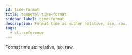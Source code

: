 ```yaml
---
id: time-format
title: temporal time-format
sidebar_label: time-format
description: Format time as either relative, iso, raw.
tags:
  - cli-reference
---
```


Format time as: relative, iso, raw.
